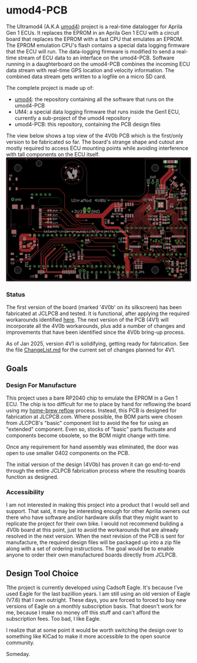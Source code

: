# umod4-PCB

The Ultramod4 (A.K.A [umod4](https://github.com/mookiedog/umod4)) project is a real-time datalogger for Aprila Gen 1 ECUs.
It replaces the EPROM in an Aprila Gen 1 ECU with a circuit board that replaces the EPROM with a fast CPU that emulates an EPROM.
The EPROM emulation CPU's flash contains a special data logging firmware that the ECU will run.
The data-logging firmware is modified to send a real-time stream of ECU data to an interface on the umod4-PCB.
Software running in a daughterboard on the umod4-PCB combines the incoming ECU data stream with real-time GPS location and velocity information.
The combined data stream gets written to a logfile on a micro SD card.

The complete project is made up of:

* [umod4](https://github.com/mookiedog/umod4): the repository containing all the software that runs on the umod4-PCB
* UM4: a special data logging firmware that runs inside the Gen1 ECU, currently a sub-project of the umod4 repository
* umod4-PCB: this repository, containing the PCB design files


The view below shows a top view of the 4V0b PCB which is the first/only version to be fabricated so far.
The board's strange shape and cutout are mostly required to access ECU mounting points while avoiding interference with tall components on the ECU itself.
![Ultramod 4V0b PCB layout](images/pcb_image_4V0b.jpg)

### Status

The first version of the board (marked '4V0b' on its silkscreen) has been fabricated at JCLPCB and tested.
It is functional, after applying the required workarounds identified [here](ChangeList.md/#v40b-resolved-problems).
The next version of the PCB (4V1) will incorporate all the 4V0b workarounds,
plus add a number of changes and improvements that have been identified since the 4V0b bring-up process.

As of Jan 2025, version 4V1 is solidifying, getting ready for fabrication.
See the file [ChangeList.md](ChangeList.md) for the current set of changes planned for 4V1.

## Goals

### Design For Manufacture

This project uses a bare RP2040 chip to emulate the EPROM in a Gen 1 ECU. The chip is too difficult for me to place by hand for reflowing the board using my [home-brew reflow](https://github.com/mookiedog/Reflow) process. Instead, this PCB is designed for fabrication at JLCPCB.com. Where possible, the BOM parts were chosen from JLCPCB's "basic" component list to avoid the fee for using an "extended" component. Even so, stocks of "basic" parts fluctuate and components become obsolete, so the BOM might change with time.

Once any requirement for hand assembly was eliminated, the door was open to use smaller 0402 components on the PCB.

The initial version of the design (4V0b) has proven it can go end-to-end through the entire JCLPCB fabrication process where the resulting boards function as designed.

### Accessibility

I am not interested in making this project into a product that I would sell and support.
That said, it may be interesting enough for other Aprilia owners out there who have software and/or hardware skills that they might want to replicate the project for their own bike.
I would not recommend building a 4V0b board at this point, just to avoid the workarounds that are already resolved in the next version.
When the next revision of the PCB is sent for manufacture, the required design files will be packaged up into a zip file along with a set of ordering instructions.
The goal would be to enable anyone to order their own manufactured boards directly from JCLPCB.

## Design Tool Choice

Tthe project is currently developed using Cadsoft Eagle.  It's because I've used Eagle for the last bazillion years. I am still using an old version of Eagle (V7.6) that I own outright. These days, you are forced to forced to buy new versions of Eagle on a monthly subscription basis. That doesn't work for me, because I make no money off this stuff and can't afford the subscription fees.  Too bad, I like Eagle.

I realize that at some point it would be worth switching the design over to something like KiCad to make it more accessible to the open source community.

Someday.
